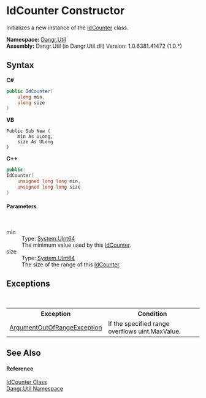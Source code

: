 # IdCounter Constructor 
 

Initializes a new instance of the <a href="T_Dangr_Util_IdCounter">IdCounter</a> class.

**Namespace:**&nbsp;<a href="N_Dangr_Util">Dangr.Util</a><br />**Assembly:**&nbsp;Dangr.Util (in Dangr.Util.dll) Version: 1.0.6381.41472 (1.0.*)

## Syntax

**C#**<br />
``` C#
public IdCounter(
	ulong min,
	ulong size
)
```

**VB**<br />
``` VB
Public Sub New ( 
	min As ULong,
	size As ULong
)
```

**C++**<br />
``` C++
public:
IdCounter(
	unsigned long long min, 
	unsigned long long size
)
```


#### Parameters
&nbsp;<dl><dt>min</dt><dd>Type: <a href="http://msdn2.microsoft.com/en-us/library/06cf7918" target="_blank">System.UInt64</a><br />The minimum value used by this <a href="T_Dangr_Util_IdCounter">IdCounter</a>.</dd><dt>size</dt><dd>Type: <a href="http://msdn2.microsoft.com/en-us/library/06cf7918" target="_blank">System.UInt64</a><br />The size of the range of this <a href="T_Dangr_Util_IdCounter">IdCounter</a>.</dd></dl>

## Exceptions
&nbsp;<table><tr><th>Exception</th><th>Condition</th></tr><tr><td><a href="http://msdn2.microsoft.com/en-us/library/8xt94y6e" target="_blank">ArgumentOutOfRangeException</a></td><td>If the specified range overflows uint.MaxValue.</td></tr></table>

## See Also


#### Reference
<a href="T_Dangr_Util_IdCounter">IdCounter Class</a><br /><a href="N_Dangr_Util">Dangr.Util Namespace</a><br />